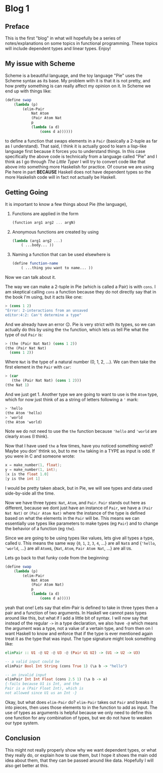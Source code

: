 # Blog 1

## Preface
This is the first "blog" in what will hopefully be a series of notes/explanations on some topics in functional programming. These topics will include dependent types and linear types. Enjoy!

## My issue with Scheme
Scheme is a beautiful language, and the toy language "Pie" uses the Scheme syntax as its base. My problem with it is that it is not pretty, and how pretty something is can really affect my opinion on it. In Scheme we end up with things like:
```scheme
(define swap
    (lambda (p)
        (elim-Pair 
            Nat Atom
            (Pair Atom Nat
            p
            (lambda (a d)
                (cons d a))))))
```
to define a function that swaps elements in a `Pair` (basically a 2-tuple as far as I understand). That said, I think it is actually good to learn a lisp-like language first because it forces you to understand things. In this case specifically the above code is technically from a language called "Pie" and I think as I go through *The Little Typer* I will try to  convert code like that above into something more Haskelish for practice. Of course we are using Pie here in part **BECAUSE** Haskell does not have dependent types so the more Haskelish code will in fact not actually be Haskell. 

## Getting Going

It is important to know a few things about Pie (the language),
1. Functions are applied in the form 
    ```scheme
    (function arg1 arg2 ... argN)
    ```
2. Anonymous functions are created by using 
    ```scheme
    (lambda (arg1 arg2 ...)
        ( ...body... ))
    ```
3. Naming a function that can be used elsewhere is
    ```scheme
    (define function-name
        ( ...thing you want to name... ))
    ```
Now we can talk about it. 

The way we can make a 2-tuple in Pie (which is called a Pair) is with `cons`. I am skeptical calling `cons` a function because they do not directly say that in the book I'm using, but it acts like one:
```scheme
> (cons 1 2)
"Error: 2-interactions from an unsaved 
editor:4:2: Can't determine a type"
```
And we already have an error 😐. Pie is very strict with its types, so we can actually do this by using the `the` function, which lets us tell Pie what the type of out `Pair` is:
```scheme
> (the (Pair Nat Nat) (cons 1 2))
(the (Pair Nat Nat)
  (cons 1 2))
```
Where `Nat` is the type of a natural number (0, 1, 2, ...). We can then take the first element in the `Pair` with `car`:
```scheme
> (car
   (the (Pair Nat Nat) (cons 1 2)))
(the Nat 1)
```
And we just get 1. Another type we are going to want to use is the `Atom` type, which for now just think of as a string of letters following a `'` mark:
```scheme
> 'hello
(the Atom 'hello)
> 'world
(the Atom 'world)
```
Note we do not need to use the `the` function because `'hello` and `'world` are clearly `Atom`s (I think).

Now that I have used `the` a few times, have you noticed something weird? Maybe you don' thtink so, but to me `the` taking in a TYPE as input is odd. If you were in C and someone wrote:
```c
x = make_number(1, float);
y = make_number(1, int);
[x is the float 1.0]
[y is the int 1]
```
I would be pretty taken aback, but in Pie, we will see types and data used side-by-side all the time. 

Now we have three types: `Nat`, `Atom`, and `Pair`. `Pair` stands out here as different, because we dont just have an instance of `Pair`, we have a `(Pair Nat Nat)` or `(Pair Atom Nat)` where the instance of the type is defined based on what the elements in the `Pair` will be. This means we can essentially use types like parameters to make types (eg `Pair`) and to change the behavior of a function (eg `the`). 

Since we are going to be using types like values, lets give all types a type, called `U`. This means the same way {`0`, `1`, `2`, `3`, `4`, ...} are all `Nat`s and {`'hello`, `'world`, ...} are all `Atom`s, {`Nat`, `Atom`, `Pair Atom Nat`, ...} are all `U`s.

Lets go back to that funky code from the beginning:
```scheme
(define swap
    (lambda (p)
        (elim-Pair 
            Nat Atom
            (Pair Atom Nat)
            p
            (lambda (a d)
                (cons d a)))))
```
yeah that one! Lets say that elim-Pair is defined to take in three types then a pair and a function of two arguments. In Haskell we cannot pass types around like this, but what if I add a little bit of syntax. I will now say that instead of the regular `->` in a type declaration, we also have `-@` which means the argument was a type, not a value of a vertain type, and from then on I want Haskell to know and enforce that if the type is ever mentioned again treat it as the type that was input. The type signature might look something like:
```haskell
elimPair :: U1 -@ U2 -@ U3 -@ (Pair U1 U2) -> (U1 -> U2 -> U3)

-- a valid input could be
elimPair Bool Int String (cons True 1) (\a b -> "hello")

-- an invalid input
elimPair Int Int Float (cons 2.5 1) (\a b -> a)
{-fails because U1 is Int, and the 
Pair is a (Pair Float Int), which is 
not allowed since U1 us an Int -}
``` 
Okay, but what does `elim-Pair` do? `elim-Pair` takes out `Pair` and breaks it into pieces, then uses those elements to in the function to add as input. The use of types as arguments is helpful because we only need to define this one function for any combination of types, but we do not have to weaken our type system. 

## Conclusion
This might not really properly show why we want dependent types, or what they really do, or explain how to use them, but I hope it shows the main odd idea about them, that they can be passed around like data. Hopefully I will also get better at this. 
